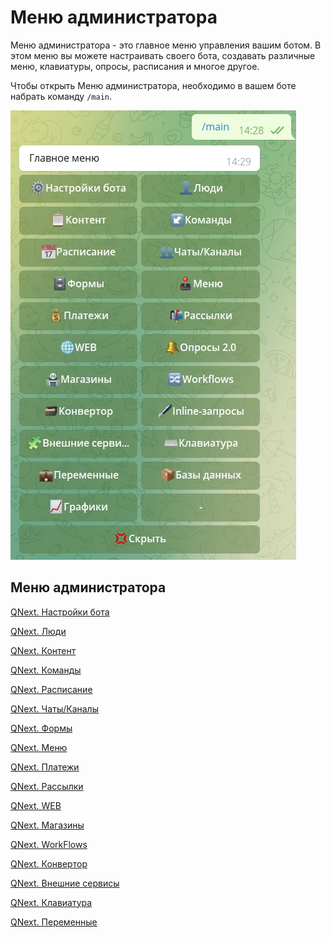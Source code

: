# Меню администратора

Меню администратора - это главное меню управления вашим ботом. В этом меню вы можете настраивать своего бота, создавать различные меню, клавиатуры, опросы, расписания и многое другое.

Чтобы открыть Меню администратора, необходимо в вашем боте набрать команду `/main`. 

![](./1.jpg)

## Меню администратора

[QNext. Настройки бота](/docs/admin/setting)

[QNext. Люди](/docs/admin/people)

[QNext. Контент](/docs/admin/content)

[QNext. Команды](/docs/admin/command)

[QNext. Расписание](/docs/admin/schedule)

[QNext. Чаты/Каналы](/docs/admin/chats-and-channels)

[QNext. Формы](/docs/admin/forms)

[QNext. Меню](/docs/admin/menu)

[QNext. Платежи](/docs/admin/pay)

[QNext. Рассылки](/docs/admin/newsletters)

[QNext. WEB](/docs/admin/web)

[QNext. Магазины](/docs/admin/stores) 

[QNext. WorkFlows](/docs/admin/workflow) 

[QNext. Конвертор](/docs/admin/converter) 

[QNext. Внешние сервисы](/docs/admin/external-services)

[QNext. Клавиатура](/docs/admin/keyboard)

[QNext. Переменные](/docs/admin/variables)